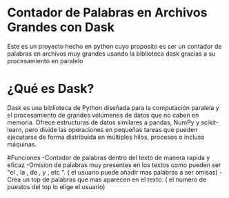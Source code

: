 # Contador de Palabras en Archivos Grandes con Dask
Este es un proyecto hecho en python cuyo proposito es ser un contador de palabras en archivos muy grandes usando la biblioteca dask gracias a su procesamiento en paralelo 

# ¿Qué es Dask?
Dask es una biblioteca de Python diseñada para la computación paralela y el procesamiento de grandes volúmenes de datos que no caben en memoria. Ofrece estructuras de datos similares a pandas, NumPy y scikit-learn, pero divide las operaciones en pequeñas tareas que pueden ejecutarse de forma distribuida en múltiples hilos, procesos o incluso máquinas.

#Funciones
-Contador de palabras dentro del texto de manera rapida y eficaz
-Omision de palabras muy presentes en los textos como pueden ser "el , la , de , y , etc ".
( el usuario puede añadir mas palabras a ser omisas)
-Crea un top de palabras que mas aparecen en el texto. 
( el numero de puestos del top lo elige el usuario)


